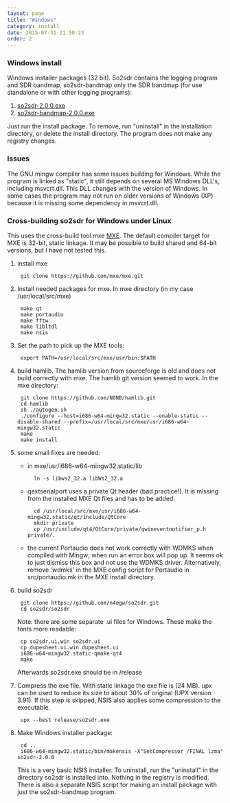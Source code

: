 ```yaml
---
layout: page
title: "Windows"
category: install
date: 2015-07-31 21:50:23
order: 2
---
```

### Windows install

Windows installer packages (32 bit). So2sdr contains the
logging program and SDR bandmap, so2sdr-bandmap only the SDR bandmap
(for use standalone or with other logging programs):

1. [so2sdr-2.0.0.exe](../downloads/so2sdr-2.0.0.exe)
2. [so2sdr-bandmap-2.0.0.exe](../downloads/so2sdr-bandmap-2.0.0.exe)

Just run the install package. To remove, run "uninstall" in the
installation directory, or delete the install directory.
The program does not make any registry
changes.

### Issues 

The GNU mingw compiler has some issues building for Windows. While the
program is linked as "static", it still depends on several MS Windows
DLL's, including msvcrt.dll. This DLL changes with the version of
Windows. In some cases the program may not run on older versions of
Windows (XP) because it is missing some dependency in msvcrt.dll.


### Cross-building so2sdr for Windows under Linux

This uses the cross-build tool mxe  [MXE](http://mxe.cc). The default
compiler target for MXE is 32-bit, static linkage. It may be possible
to build shared and 64-bit versions, but I have not tested this.

1. install mxe


        git clone https://github.com/mxe/mxe.git
	
	
2. Install needed packages for mxe. In mxe directory (in my case /usr/local/src/mxe)

        make qt
        make portaudio
        make fftw
        make libltdl
        make nsis

3. Set the path to pick up the MXE tools:


        export PATH=/usr/local/src/mxe/usr/bin:$PATH

4. build hamlib. The hamlib version from sourceforge is old and does not build correctly with mxe. The hamlib git version seemed to work. In the mxe directory:

        git clone https://github.com/N0NB/hamlib.git
        cd hamlib
        sh ./autogen.sh
        ./configure --host=i686-w64-mingw32.static --enable-static --disable-shared --prefix=/usr/local/src/mxe/usr/i686-w64-mingw32.static
        make
        make install

5. some small fixes are needed:
    - in mxe/usr/i686-w64-mingw32.static/lib

            ln -s libws2_32.a libWs2_32.a
    - qextserialport uses a private Qt header (bad practice!). It is missing
    from the installed MXE Qt files and has to be added.

            cd /usr/local/src/mxe/usr/i686-w64-mingw32.static/qt/include/QtCore
            mkdir private
            cp /usr/include/qt4/QtCore/private/qwineventnotifier_p.h private/.
    - the current Portaudio does not work correctly with WDMKS when compiled
    with Mingw; when run an error box will pop up. It seems ok to just dismiss
    this box and not use the WDMKS driver. Alternatively, remove 'wdmks' in the
    MXE config script for Portaudio in src/portaudio.mk in the MXE install
    directory.


6. build so2sdr

        git clone https://github.com/n4ogw/so2sdr.git
        cd so2sdr/so2sdr

    Note: there are some separate .ui files for Windows. These make
    the fonts more readable:

        cp so2sdr.ui.win so2sdr.ui
        cp dupesheet.ui.win dupesheet.ui
        i686-w64-mingw32.static-qmake-qt4
        make

    Afterwards so2sdr.exe should be in /release

7. Compress the exe file. With static linkage the exe file is (24 MB). upx can be used to reduce its size to about 30% of original (UPX version 3.91). If this step is skipped, NSIS also applies some compression to the executable.

        upx --best release/so2sdr.exe

8. Make Windows installer package:

        cd ..
        i686-w64-mingw32.static/bin/makensis -X"SetCompressor /FINAL lzma" so2sdr-2.0.0
	
    This is a very basic NSIS installer. To uninstall, run the "uninstall" in the directory so2sdr is installed into. Nothing in the registry is modified. There is also a separate NSIS script for making an install package with just the so2sdr-bandmap program.

